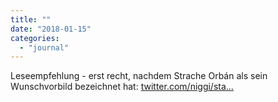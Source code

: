 ```yaml
---
title: ""
date: "2018-01-15"
categories: 
  - "journal"
---
```


Leseempfehlung - erst recht, nachdem Strache Orbán als sein Wunschvorbild bezeichnet hat: [twitter.com/niggi/sta...](https://twitter.com/niggi/status/952911616827379714)
